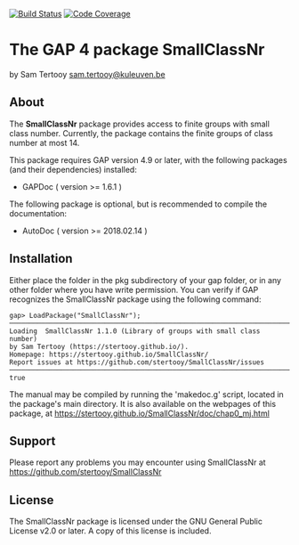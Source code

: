 [![Build Status](https://github.com/stertooy/SmallClassNr/workflows/CI/badge.svg?branch=main)](https://github.com/stertooy/SmallClassNr/actions?query=workflow%3ACI+branch%3Amain)
[![Code Coverage](https://codecov.io/gh/stertooy/SmallClassNr/branch/main/graph/badge.svg)](https://codecov.io/gh/stertooy/SmallClassNr)

The GAP 4 package SmallClassNr
====================================

by Sam Tertooy <sam.tertooy@kuleuven.be>



About
------------

The <B>SmallClassNr</B> package provides access to finite groups with small class
number. Currently, the package contains the finite groups of class number at most 14.

This package requires GAP version 4.9 or later, with the following packages
(and their dependencies) installed:
- GAPDoc ( version >= 1.6.1 )

The following package is optional, but is recommended to compile the documentation:
- AutoDoc ( version >= 2018.02.14 )



Installation
------------

Either place the folder in the pkg subdirectory of your gap folder, or in any
other folder where you have write permission. You can verify if GAP recognizes
the SmallClassNr package using the following command:

    gap> LoadPackage("SmallClassNr");
	─────────────────────────────────────────────────────────────────────────────
	Loading  SmallClassNr 1.1.0 (Library of groups with small class number)
	by Sam Tertooy (https://stertooy.github.io/).
	Homepage: https://stertooy.github.io/SmallClassNr/
	Report issues at https://github.com/stertooy/SmallClassNr/issues
	─────────────────────────────────────────────────────────────────────────────
	true

The manual may be compiled by running the 'makedoc.g' script, located in the
package's main directory.  It is also available on the webpages of this
package, at <https://stertooy.github.io/SmallClassNr/doc/chap0_mj.html>



Support
-------

Please report any problems you may encounter using SmallClassNr at
<https://github.com/stertooy/SmallClassNr>



License
-------

The SmallClassNr package is licensed under the GNU General Public License
v2.0 or later. A copy of this license is included.
